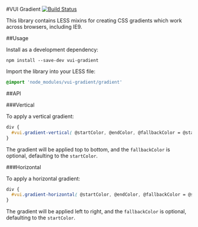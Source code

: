 #VUI Gradient [![Build Status](https://travis-ci.org/Desire2Learn-Valence/valence-ui-gradient.svg?branch=master)](https://travis-ci.org/Desire2Learn-Valence/valence-ui-gradient)

This library contains LESS mixins for creating CSS gradients which work
across browsers, including IE9.

##Usage

Install as a development dependency:

```shell
npm install --save-dev vui-gradient
```

Import the library into your LESS file:

```css
@import 'node_modules/vui-gradient/gradient'
```

##API

###Vertical

To apply a vertical gradient:

```css
div {
  #vui.gradient-vertical( @startColor, @endColor, @fallbackColor = @startColor );
}
```

The gradient will be applied top to bottom, and the `fallbackColor` is optional,
defaulting to the `startColor`.

###Horizontal

To apply a horizontal gradient:

```css
div {
  #vui.gradient-horizontal( @startColor, @endColor, @fallbackColor = @startColor );
}
```

The gradient will be applied left to right, and the `fallbackColor` is optional,
defaulting to the `startColor`.